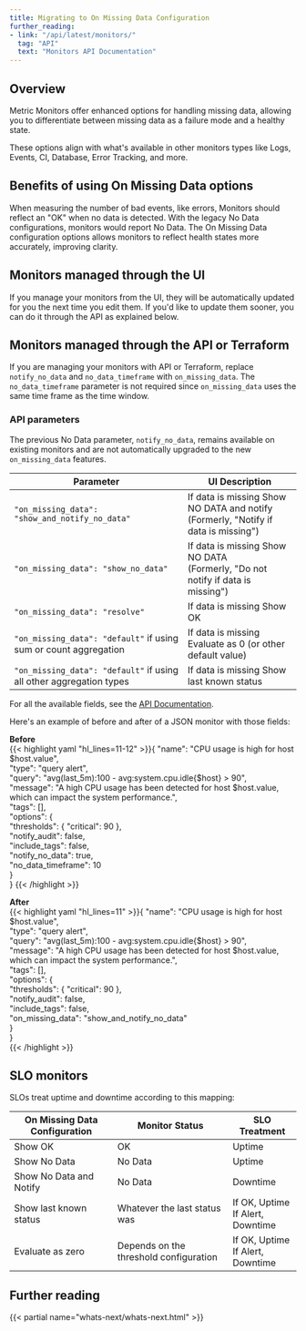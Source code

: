 ```yaml
---
title: Migrating to On Missing Data Configuration
further_reading:
- link: "/api/latest/monitors/"
  tag: "API"
  text: "Monitors API Documentation"
---
```


## Overview

Metric Monitors offer enhanced options for handling missing data, allowing you to differentiate between missing data as a failure mode and a healthy state. 

These options align with what's available in other monitors types like Logs, Events, CI, Database, Error Tracking, and more.

## Benefits of using On Missing Data options

When measuring the number of bad events, like errors, Monitors should reflect an "OK" when no data is detected. With the legacy No Data configurations, monitors would report No Data. The On Missing Data configuration options allows monitors to reflect health states more accurately, improving clarity.

## Monitors managed through the UI

If you manage your monitors from the UI, they will be automatically updated for you the next time you edit them. If you'd like to update them sooner, you can do it through the API as explained below.

## Monitors managed through the API or Terraform

If you are managing your monitors with API or Terraform, replace `notify_no_data` and `no_data_timeframe` with `on_missing_data`. The `no_data_timeframe` parameter is not required since `on_missing_data` uses the same time frame as the time window.  

### API parameters

The previous No Data parameter, `notify_no_data`, remains available on existing monitors and are not automatically upgraded to the new `on_missing_data` features.

| Parameter                               | UI Description                                                                                     |
|-----------------------------------------|----------------------------------------------------------------------------------------------------|
| `"on_missing_data": "show_and_notify_no_data"` | If data is missing Show NO DATA and notify<br>(Formerly, "Notify if data is missing")                       |
| `"on_missing_data": "show_no_data"`     | If data is missing Show NO DATA<br>(Formerly, "Do not notify if data is missing")                           |
| `"on_missing_data": "resolve"`          | If data is missing Show OK                                                                       |
| `"on_missing_data": "default"` if using sum or count aggregation | If data is missing Evaluate as 0 (or other default value)                                  |
| `"on_missing_data": "default"` if using all other aggregation types | If data is missing Show last known status |

For all the available fields, see the [API Documentation][1].

Here's an example of before and after of a JSON monitor with those fields:

**Before**  
{{< highlight yaml "hl_lines=11-12" >}}{ 
  "name": "CPU usage is high for host $host.value",  
    "type": "query alert",  
    "query": "avg(last_5m):100 - avg:system.cpu.idle{$host} > 90",  
    "message": "A high CPU usage has been detected for host $host.value, which can impact the system performance.",  
    "tags": [],  
    "options": {  
        "thresholds": { "critical": 90 },  
        "notify_audit": false,  
        "include_tags": false,  
        "notify_no_data": true,  
        "no_data_timeframe": 10  
    }  
}
{{< /highlight >}}


**After**  
{{< highlight yaml "hl_lines=11" >}}{
  "name": "CPU usage is high for host $host.value",  
    "type": "query alert",  
    "query": "avg(last_5m):100 - avg:system.cpu.idle{$host} > 90",  
    "message": "A high CPU usage has been detected for host $host.value, which can impact the system performance.",  
    "tags": [],  
    "options": {  
       "thresholds": { "critical": 90 },  
       "notify_audit": false,  
       "include_tags": false,  
       "on_missing_data": "show_and_notify_no_data"  
    }  
}  
{{< /highlight >}}

## SLO monitors

SLOs treat uptime and downtime according to this mapping:

| On Missing Data Configuration | Monitor Status                 | SLO Treatment               |
|-------------------------------|--------------------------------|-----------------------------|
| Show OK                       | OK                             | Uptime                      |
| Show No Data                  | No Data                        | Uptime                      |
| Show No Data and Notify       | No Data                        | Downtime                    |
| Show last known status        | Whatever the last status was   | If OK, Uptime<br>If Alert, Downtime |
| Evaluate as zero              | Depends on the threshold configuration | If OK, Uptime<br>If Alert, Downtime |

## Further reading

{{< partial name="whats-next/whats-next.html" >}}

[1]: https://docs.datadoghq.com/api/latest/monitors/
